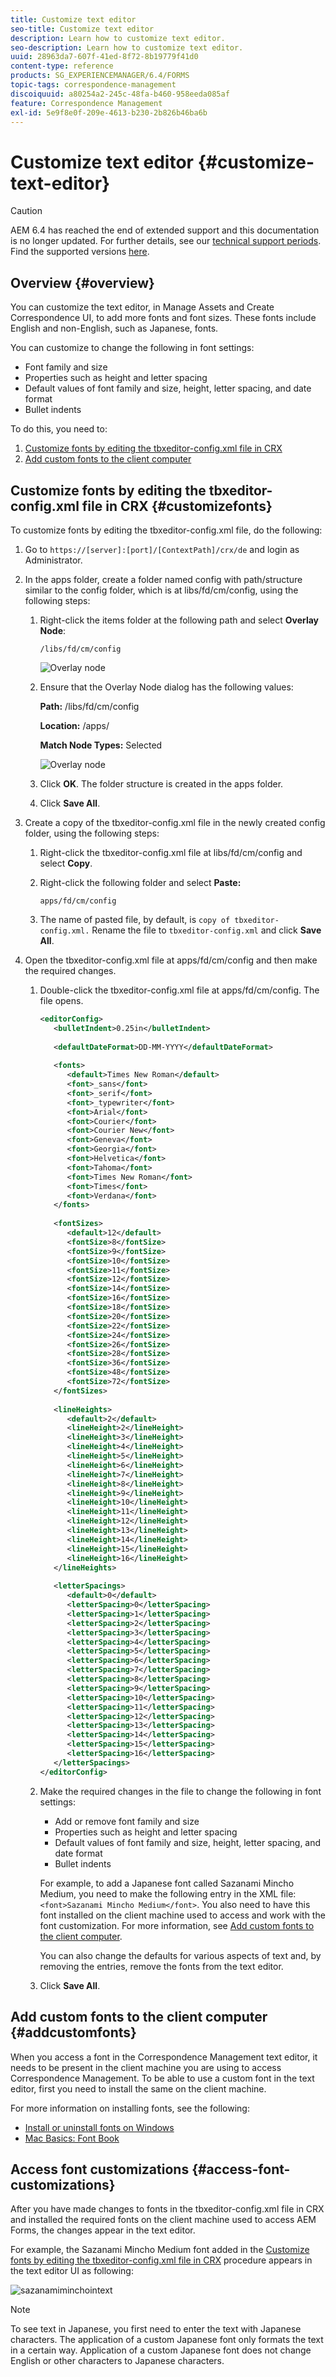 ```yaml
---
title: Customize text editor
seo-title: Customize text editor
description: Learn how to customize text editor.
seo-description: Learn how to customize text editor.
uuid: 28963da7-607f-41ed-8f72-8b19779f41d0
content-type: reference
products: SG_EXPERIENCEMANAGER/6.4/FORMS
topic-tags: correspondence-management
discoiquuid: a80254a2-245c-48fa-b460-958eeda085af
feature: Correspondence Management
exl-id: 5e9f8e0f-209e-4613-b230-2b826b46ba6b
---
```

# Customize text editor {#customize-text-editor}

>[!CAUTION]
>
>AEM 6.4 has reached the end of extended support and this documentation is no longer updated. For further details, see our [technical support periods](https://helpx.adobe.com/support/programs/eol-matrix.html). Find the supported versions [here](https://experienceleague.adobe.com/docs/).

## Overview {#overview}

You can customize the text editor, in Manage Assets and Create Correspondence UI, to add more fonts and font sizes. These fonts include English and non-English, such as Japanese, fonts.

You can customize to change the following in font settings:

* Font family and size
* Properties such as height and letter spacing
* Default values of font family and size, height, letter spacing, and date format
* Bullet indents

To do this, you need to:

1. [Customize fonts by editing the tbxeditor-config.xml file in CRX](#customizefonts)
1. [Add custom fonts to the client computer](#addcustomfonts)

## Customize fonts by editing the tbxeditor-config.xml file in&nbsp;CRX {#customizefonts}

To customize fonts by editing the tbxeditor-config.xml file, do the following:

1. Go to `https://[server]:[port]/[ContextPath]/crx/de` and login as Administrator.
1. In the apps folder, create a folder named config with path/structure similar to the config folder, which is at libs/fd/cm/config, using the following steps:

    1. Right-click the items folder at the following path and select **Overlay Node**:

       `/libs/fd/cm/config`
    
       ![Overlay node](assets/1-4.png)

    1. Ensure that the Overlay Node dialog has the following values:

       **Path:** /libs/fd/cm/config

       **Location:** /apps/

       **Match Node Types:** Selected
    
       ![Overlay node](assets/2-2.png)

    1. Click **OK**. The folder structure is created in the apps folder.  

    1. Click **Save All**.

1. Create a copy of the tbxeditor-config.xml file in the newly created config folder, using the following steps:

    1. Right-click the tbxeditor-config.xml file at libs/fd/cm/config and select **Copy**.
    1. Right-click the following folder and select **Paste:**

       `apps/fd/cm/config`
    
    1. The name of pasted file, by default, is `copy of tbxeditor-config.xml.` Rename the file to `tbxeditor-config.xml` and click **Save All**.

1. Open the tbxeditor-config.xml file at apps/fd/cm/config and then make the required changes.

    1. Double-click the tbxeditor-config.xml file at apps/fd/cm/config. The file opens.

       ```xml    
       <editorConfig>
          <bulletIndent>0.25in</bulletIndent>
           
          <defaultDateFormat>DD-MM-YYYY</defaultDateFormat>
           
          <fonts>
             <default>Times New Roman</default>
             <font>_sans</font>
             <font>_serif</font>
             <font>_typewriter</font>
             <font>Arial</font>
             <font>Courier</font>
             <font>Courier New</font>
             <font>Geneva</font>
             <font>Georgia</font>
             <font>Helvetica</font>
             <font>Tahoma</font>
             <font>Times New Roman</font>
             <font>Times</font>
             <font>Verdana</font>
          </fonts>
           
          <fontSizes>
             <default>12</default>
             <fontSize>8</fontSize>
             <fontSize>9</fontSize>
             <fontSize>10</fontSize>
             <fontSize>11</fontSize>
             <fontSize>12</fontSize>
             <fontSize>14</fontSize>
             <fontSize>16</fontSize>
             <fontSize>18</fontSize>
             <fontSize>20</fontSize>
             <fontSize>22</fontSize>
             <fontSize>24</fontSize>
             <fontSize>26</fontSize>
             <fontSize>28</fontSize>
             <fontSize>36</fontSize>
             <fontSize>48</fontSize>
             <fontSize>72</fontSize>
          </fontSizes>
           
          <lineHeights>
             <default>2</default>     
             <lineHeight>2</lineHeight>
             <lineHeight>3</lineHeight>
             <lineHeight>4</lineHeight>
             <lineHeight>5</lineHeight>
             <lineHeight>6</lineHeight>
             <lineHeight>7</lineHeight>
             <lineHeight>8</lineHeight>
             <lineHeight>9</lineHeight>
             <lineHeight>10</lineHeight>
             <lineHeight>11</lineHeight>
             <lineHeight>12</lineHeight>
             <lineHeight>13</lineHeight>
             <lineHeight>14</lineHeight>
             <lineHeight>15</lineHeight>
             <lineHeight>16</lineHeight>
          </lineHeights>
           
          <letterSpacings>
             <default>0</default>
             <letterSpacing>0</letterSpacing>
             <letterSpacing>1</letterSpacing>
             <letterSpacing>2</letterSpacing>
             <letterSpacing>3</letterSpacing>
             <letterSpacing>4</letterSpacing>
             <letterSpacing>5</letterSpacing>
             <letterSpacing>6</letterSpacing>
             <letterSpacing>7</letterSpacing>
             <letterSpacing>8</letterSpacing>
             <letterSpacing>9</letterSpacing>
             <letterSpacing>10</letterSpacing>
             <letterSpacing>11</letterSpacing>
             <letterSpacing>12</letterSpacing>
             <letterSpacing>13</letterSpacing>
             <letterSpacing>14</letterSpacing>
             <letterSpacing>15</letterSpacing>
             <letterSpacing>16</letterSpacing>
          </letterSpacings>
       </editorConfig>
       ```

    1. Make the required changes in the file to change the following in font settings:

        * Add or remove font family and size
        * Properties such as height and letter spacing
        * Default values of font family and size, height, letter spacing, and date format
        * Bullet indents

       For example, to add a Japanese font called Sazanami Mincho Medium, you need to make the following entry in the XML file: `<font>Sazanami Mincho Medium</font>`. You also need to have this font installed on the client machine used to access and work with the font customization. For more information, see [Add custom fonts to the client computer](#addcustomfonts).   
  
       You can also change the defaults for various aspects of text and, by removing the entries, remove the fonts from the text editor. 
    
    1. Click **Save All**.

## Add custom fonts to the client computer {#addcustomfonts}

When you access a font in the Correspondence Management text editor, it needs to be present in the client machine you are using to access Correspondence Management. To be able to use a custom font in the text editor, first you need to install the same on the client machine.

For more information on installing fonts, see the following:

* [Install or uninstall fonts on Windows](https://windows.microsoft.com/en-us/windows-vista/install-or-uninstall-fonts)
* [Mac Basics: Font Book](https://support.apple.com/en-us/HT201749)

## Access font customizations {#access-font-customizations}

After you have made changes to fonts in the tbxeditor-config.xml file in CRX and installed the required fonts on the client machine used to access AEM Forms, the changes appear in the text editor.

For example, the Sazanami Mincho Medium font added in the [Customize fonts by editing the tbxeditor-config.xml file in CRX](#customizefonts) procedure appears in the text editor UI as following:

![sazanamiminchointext](assets/sazanamiminchointext.png)

>[!NOTE]
>
>To see text in Japanese, you first need to enter the text with Japanese characters. The application of a custom Japanese font only formats the text in a certain way. Application of a custom Japanese font does not change English or other characters to Japanese characters.
